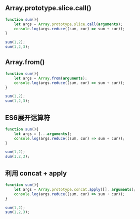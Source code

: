 ## Array.prototype.slice.call()

```js
function sum(){
    let args = Array.prototype.slice.call(arguments);
    console.log(args.reduce((sum, cur) => sum + cur));
}

sum(1,2);
sum(1,2,3);
```



## Array.from()

```js
function sum(){
    let args = Array.from(arguments);
    console.log(args.reduce((sum, cur) => sum + cur));
}

sum(1,2);
sum(1,2,3);
```



## ES6展开运算符

```js
function sum(){
    let args = [...arguments];
    console.log(args.reduce((sum, cur) => sum + cur));
}

sum(1,2);
sum(1,2,3);
```



## 利用 concat + apply

```js
function sum(){
    let args = Array.prototype.concat.apply([], arguments);
    console.log(args.reduce((sum, cur) => sum + cur));
}

sum(1,2);
sum(1,2,3);
```

